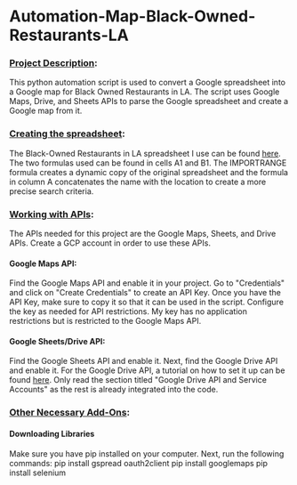 # Automation-Map-Black-Owned-Restaurants-LA

### <ins>Project Description</ins>:
This python automation script is used to convert a Google spreadsheet into a Google map for Black Owned Restaurants in LA. The script uses Google Maps, Drive, and Sheets APIs to parse the Google spreadsheet and create a Google map from it. 


### <ins>Creating the spreadsheet</ins>:
The Black-Owned Restaurants in LA spreadsheet I use can be found [here](https://docs.google.com/spreadsheets/d/1r27r7aKiiuCtdCYFcReoUE8ZwXcX1VKbOygS_Do5Uec/edit?usp=sharing). The two formulas used can be found in cells A1 and B1. The IMPORTRANGE formula creates a dynamic copy of the original spreadsheet and the formula in column A concatenates the name with the location to create a more precise search criteria.

### <ins>Working with APIs</ins>:
The APIs needed for this project are the Google Maps, Sheets, and Drive APIs. Create a GCP account in order to use these APIs.
#### Google Maps API:
Find the Google Maps API and enable it in your project. Go to "Credentials" and click on "Create Credentials" to create an API Key. Once you have the API Key, make sure to copy it so that it can be used in the script. Configure the key as needed for API restrictions. My key has no application restrictions but is restricted to the Google Maps API.

#### Google Sheets/Drive API:
Find the Google Sheets API and enable it. Next, find the Google Drive API and enable it. For the Google Drive API, a tutorial on how to set it up can be found [here](https://www.twilio.com/blog/2017/02/an-easy-way-to-read-and-write-to-a-google-spreadsheet-in-python.html?utm_source=youtube&utm_medium=video&utm_campaign=youtube_python_google_sheets). Only read the section titled "Google Drive API and Service Accounts" as the rest is already integrated into the code.


### <ins>Other Necessary Add-Ons</ins>: 
#### Downloading Libraries
Make sure you have pip installed on your computer. Next, run the following commands: 
pip install gspread oauth2client
pip install googlemaps
pip install selenium
